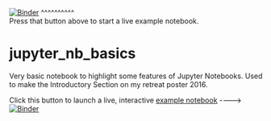 [![Binder](http://mybinder.org/badge.svg)](http://mybinder.org:/repo/fomightez/jupyter_nb_basics/notebooks/Jupyter%20Notebook%20Basics.ipynb)
^^^^^^^^^^  
Press that button above to start a live example notebook.

# jupyter_nb_basics
Very basic notebook to highlight some features of Jupyter Notebooks. Used to make the Introductory Section on my retreat poster 2016.


Click this button to launch a live, interactive [example notebook](http://mybinder.org:/repo/fomightez/jupyter_nb_basics/notebooks/Jupyter%20Notebook%20Basics.ipynb) ---->[![Binder](http://mybinder.org/badge.svg)](http://mybinder.org:/repo/fomightez/jupyter_nb_basics/notebooks/Jupyter%20Notebook%20Basics.ipynb)
